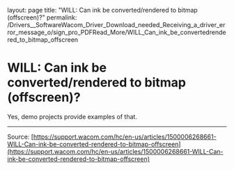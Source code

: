 layout: page
title: "WILL: Can ink be converted/rendered to bitmap (offscreen)?"
permalink: /Drivers__SoftwareWacom_Driver_Download_needed_Receiving_a_driver_error_message_o/sign_pro_PDFRead_More/WILL_Can_ink_be_convertedrendered_to_bitmap_offscreen

# WILL: Can ink be converted/rendered to bitmap (offscreen)?

Yes, demo projects provide examples of that.

---
Source: [https://support.wacom.com/hc/en-us/articles/1500006268661-WILL-Can-ink-be-converted-rendered-to-bitmap-offscreen](https://support.wacom.com/hc/en-us/articles/1500006268661-WILL-Can-ink-be-converted-rendered-to-bitmap-offscreen)
